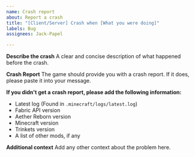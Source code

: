 ```yaml
---
name: Crash report
about: Report a crash
title: "[Client/Server] Crash when [What you were doing]"
labels: Bug
assignees: Jack-Papel

---
```


**Describe the crash**
A clear and concise description of what happened before the crash.

**Crash Report**
The game should provide you with a crash report. If it does, please paste it into your message.

**If you didn't get a crash report, please add the following information:**
 - Latest log (Found in `.minecraft/logs/latest.log`)
 - Fabric API version
 - Aether Reborn version
 - Minecraft version
 - Trinkets version
 - A list of other mods, if any

**Additional context**
Add any other context about the problem here.
